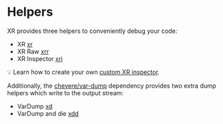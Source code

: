 # Helpers

XR provides three helpers to conveniently debug your code:

* XR [xr](xr.md)
* XR Raw [xrr](xrr.md)
* XR Inspector [xri](xri.md)

💡 Learn how to create your own [custom XR inspector](../developer/custom-inspectors.md).

Additionally, the [chevere/var-dump](https://github.com/chevere/var-dump) dependency provides two extra dump helpers which write to the output stream:

* VarDump [xd](xd.md)
* VarDump and die [xdd](xdd.md)
